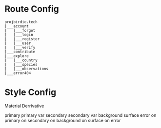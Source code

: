 # Route Config
```
projbirdie.tech
|___account
|   |___forgot
|   |___login
|   |___register
|   |___user
|   |___verify
|___contribute
|___explore
|   |___country
|   |___species
|   |___observations
|___error404
```

# Style Config
Material Derrivative

primary
primary var
secondary
secondary var
background
surface
error
on primary
on secondary
on background
on surface
on error